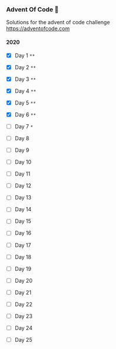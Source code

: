 ### Advent Of Code &#x1F384;

Solutions for the advent of code challenge  
https://adventofcode.com


#### 2020

- [x] Day 1 `**`
- [x] Day 2 `**` 
- [x] Day 3 `**` 
- [x] Day 4 `**`
- [x] Day 5 `**`
- [x] Day 6 `**` 
- [ ] Day 7 `*` 
- [ ] Day 8 
- [ ] Day 9 
- [ ] Day 10 
- [ ] Day 11
- [ ] Day 12 
- [ ] Day 13
- [ ] Day 14
- [ ] Day 15
- [ ] Day 16
- [ ] Day 17
- [ ] Day 18
- [ ] Day 19
- [ ] Day 20
- [ ] Day 21
- [ ] Day 22
- [ ] Day 23
- [ ] Day 24
- [ ] Day 25
 